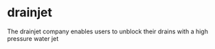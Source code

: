 # drainjet
The drainjet company enables users to unblock their drains with a high pressure water jet
